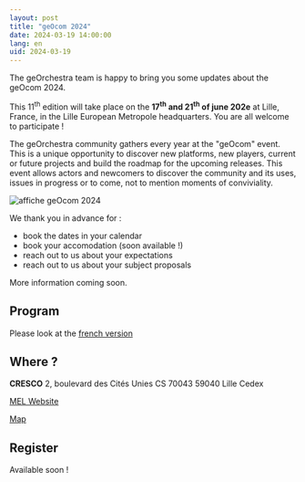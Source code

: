```yaml
---
layout: post
title: "geOcom 2024"
date: 2024-03-19 14:00:00
lang: en
uid: 2024-03-19
---
```


The geOrchestra team is happy to bring you some updates about the geOcom 2024.

This 11<sup>th</sup> edition will take place on the **17<sup>th</sup> and 21<sup>th</sup> of  june 202e** at Lille, France, in the Lille European Metropole headquarters.
You are all welcome to participate !


The geOrchestra community gathers every year at the "geOcom" event. This is a unique opportunity to discover new platforms, new players, current or future projects and build the roadmap for the upcoming releases. This event allows actors and newcomers to discover the community and its uses, issues in progress or to come, not to mention moments of conviviality.


![affiche geOcom 2024](/public/geocom2024/geocom2024_bandeau_small.jpg)

We thank you in advance for :
- book the dates in your calendar
- book your accomodation (soon available !)
- reach out to us about your expectations
- reach out to us about your subject proposals

More information coming soon.

<!--more-->

## Program

Please look at the [french version](https://www.georchestra.org/blog/2024/03/19/geocom-2024-fr/)


## Where ?

**CRESCO**
2, boulevard des Cités Unies
CS 70043
59040 Lille Cedex 

[MEL Website](https://www.lillemetropole.fr/votre-quotidien/contactez-nous)

[Map](https://www.openstreetmap.org/#map=18/50.63103/3.07806)


## Register

Available soon !


